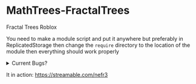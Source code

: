 # MathTrees-FractalTrees
Fractal Trees Roblox

You need to make a module script and put it anywhere but preferably in ReplicatedStorage then change the `require` directory to the location of the module then everything should work properly


<details>
<summary>Current Bugs?</summary>
<br>
None I can think of :D
</details>


It in action:
https://streamable.com/nefr3

